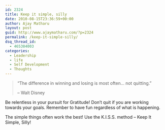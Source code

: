 ```yaml
---
id: 2324
title: Keep it simple, silly
date: 2010-08-15T23:36:59+00:00
author: Ajay Matharu
layout: post
guid: http://www.ajaymatharu.com/?p=2324
permalink: /keep-it-simple-silly/
dsq_thread_id:
  - 465384003
categories:
  - Leadership
  - life
  - Self Development
  - Thoughts
---
```

> &#8220;The difference in winning and losing is most often&#8230; not quitting.&#8221;
> 
> &#8211; Walt Disney 

Be relentless in your pursuit for Gratitude! Don&#8217;t quit if you are working towards your goals. Remember to have fun regardless of what is happening.

The simple things often work the best! Use the K.I.S.S. method &#8211; Keep It Simple, Silly!